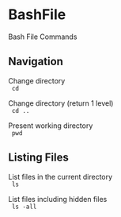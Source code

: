 # BashFile
Bash File Commands

## Navigation
Change directory
<br>
<code>
    cd <folder>
</code>
<br>

Change directory (return 1 level)
<br>
<code>
    cd ..
</code>
<br>


Present working directory
<br>
<code>
    pwd
</code>
<br>

## Listing Files
List files in the current directory
<br>
<code>
    ls
</code>
<br>

List files including hidden files
<br>
<code>
    ls -all
</code>
<br>
